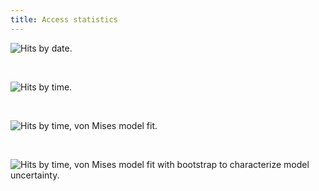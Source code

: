 ```yaml
---
title: Access statistics
---
```


![Hits by date.](/images/hits_by_date.png "Access counts aggregated by day, plotted as points with smoothed fit.")

<br>

![Hits by time.](/images/hits_by_time.png "Access counts aggregated by hour (UTC), plotted as bar chart.")

<br>

![Hits by time, von Mises model fit.](/images/hits_by_time_von_mises_point.png "Access counts aggregated by hour (UTC), with elaborate circular plot showing von Mises model fit.")

<br>

![Hits by time, von Mises model fit with bootstrap to characterize model uncertainty.](/images/hits_by_time_von_mises_bs.png "Access counts aggregated by hour (UTC), with elaborate circular plot showing uncertainty in von Mises model fit using bootstrap distribution of parameter and model predictions.")
